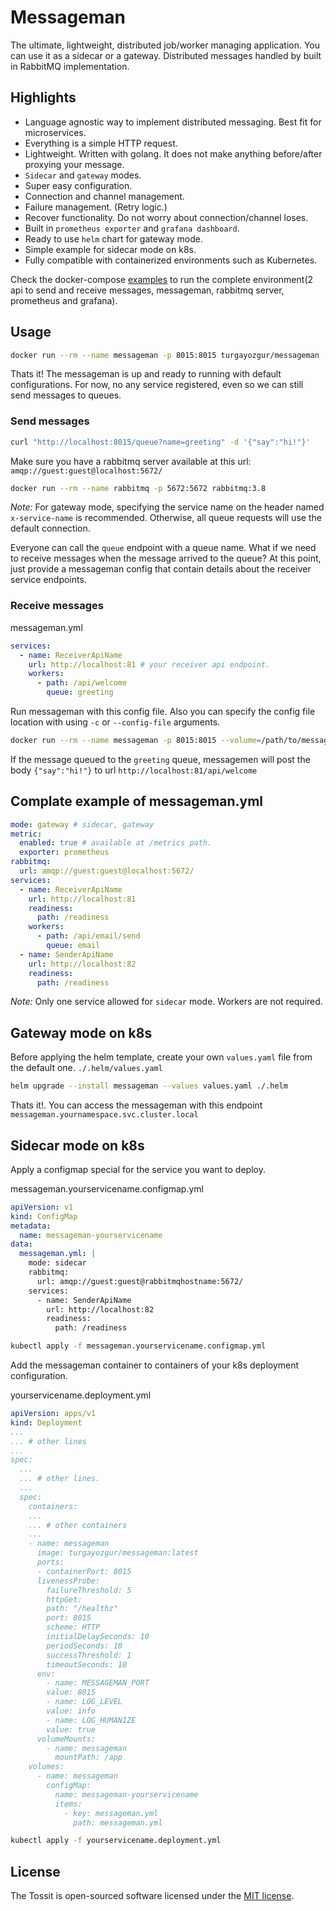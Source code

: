 # Messageman

The ultimate, lightweight, distributed job/worker managing application. You can use it as a sidecar or a gateway. Distributed messages handled by built in RabbitMQ implementation.

## Highlights

* Language agnostic way to implement distributed messaging. Best fit for microservices.
* Everything is a simple HTTP request.
* Lightweight. Written with golang. It does not make anything before/after proxying your message.
* `Sidecar` and `gateway` modes.
* Super easy configuration.
* Connection and channel management.
* Failure management. (Retry logic.)
* Recover functionality. Do not worry about connection/channel loses.
* Built in `prometheus exporter` and `grafana dashboard`.
* Ready to use `helm` chart for gateway mode.
* Simple example for sidecar mode on k8s.
* Fully compatible with containerized environments such as Kubernetes.

Check the docker-compose [examples](examples/README.md) to run the complete environment(2 api to send and receive messages, messageman, rabbitmq server, prometheus and grafana).

## Usage

```bash
docker run --rm --name messageman -p 8015:8015 turgayozgur/messageman
```

Thats it! The messageman is up and ready to running with default configurations. For now, no any service registered, even so we can still send messages to queues.

### Send messages

```bash
curl "http://localhost:8015/queue?name=greeting" -d '{"say":"hi!"}'
```

Make sure you have a rabbitmq server available at this url: `amqp://guest:guest@localhost:5672/`
```bash
docker run --rm --name rabbitmq -p 5672:5672 rabbitmq:3.8
```

*Note:* For gateway mode, specifying the service name on the header named `x-service-name` is recommended. Otherwise, all queue requests will use the default connection.

Everyone can call the `queue` endpoint with a queue name. What if we need to receive messages when the message arrived to the queue? At this point, just provide a messageman config that contain details about the receiver service endpoints.

### Receive messages

messageman.yml
```yaml
services:
  - name: ReceiverApiName
    url: http://localhost:81 # your receiver api endpoint.
    workers:
      - path: /api/welcome
        queue: greeting
```

Run messageman with this config file. Also you can specify the config file location with using `-c` or `--config-file` arguments.

```bash
docker run --rm --name messageman -p 8015:8015 --volume=/path/to/messageman.yml:/app/messageman.yml turgayozgur/messageman
```

If the message queued to the `greeting` queue, messagemen will post the body `{"say":"hi!"}` to url `http://localhost:81/api/welcome`

## Complate example of messageman.yml

```yaml
mode: gateway # sidecar, gateway
metric: 
  enabled: true # available at /metrics path.
  exporter: prometheus
rabbitmq:
  url: amqp://guest:guest@localhost:5672/
services:
  - name: ReceiverApiName
    url: http://localhost:81
    readiness:
      path: /readiness
    workers:
      - path: /api/email/send
        queue: email
  - name: SenderApiName
    url: http://localhost:82
    readiness:
      path: /readiness
```

*Note:* Only one service allowed for `sidecar` mode. Workers are not required.

## Gateway mode on k8s

Before applying the helm template, create your own `values.yaml` file from the default one. `./.helm/values.yaml`

```bash
helm upgrade --install messageman --values values.yaml ./.helm
```

Thats it!. You can access the messageman with this endpoint `messageman.yournamespace.svc.cluster.local`

## Sidecar mode on k8s

Apply a configmap special for the service you want to deploy.

messageman.yourservicename.configmap.yml
```yaml
apiVersion: v1
kind: ConfigMap
metadata:
  name: messageman-yourservicename
data:
  messageman.yml: |
    mode: sidecar
    rabbitmq:
      url: amqp://guest:guest@rabbitmqhostname:5672/
    services:
      - name: SenderApiName
        url: http://localhost:82
        readiness:
          path: /readiness
```

```bash
kubectl apply -f messageman.yourservicename.configmap.yml
```

Add the messageman container to containers of your k8s deployment configuration.

yourservicename.deployment.yml
```yaml
apiVersion: apps/v1
kind: Deployment
...
... # other lines
...
spec:
  ...
  ... # other lines.
  ...
  spec:
    containers:
    ...
    ... # other containers
    ...
    - name: messageman
      image: turgayozgur/messageman:latest
      ports:
      - containerPort: 8015
      livenessProbe:
        failureThreshold: 5
        httpGet:
        path: "/healthz"
        port: 8015
        scheme: HTTP
        initialDelaySeconds: 10
        periodSeconds: 10
        successThreshold: 1
        timeoutSeconds: 10
      env:
        - name: MESSAGEMAN_PORT
        value: 8015
        - name: LOG_LEVEL
        value: info
        - name: LOG_HUMANIZE
        value: true
      volumeMounts:
        - name: messageman
          mountPath: /app
    volumes:
      - name: messageman
        configMap:
          name: messageman-yourservicename
          items:
            - key: messageman.yml
              path: messageman.yml
```

```bash
kubectl apply -f yourservicename.deployment.yml
```

## License ##
The Tossit is open-sourced software licensed under the [MIT license](https://opensource.org/licenses/MIT).